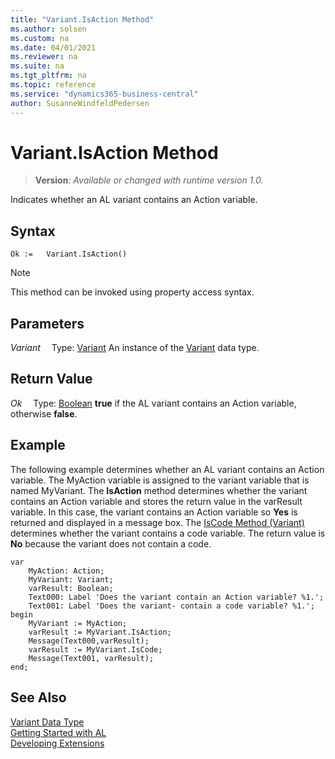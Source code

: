 ```yaml
---
title: "Variant.IsAction Method"
ms.author: solsen
ms.custom: na
ms.date: 04/01/2021
ms.reviewer: na
ms.suite: na
ms.tgt_pltfrm: na
ms.topic: reference
ms.service: "dynamics365-business-central"
author: SusanneWindfeldPedersen
---
```

[//]: # (START>DO_NOT_EDIT)
[//]: # (IMPORTANT:Do not edit any of the content between here and the END>DO_NOT_EDIT.)
[//]: # (Any modifications should be made in the .xml files in the ModernDev repo.)
# Variant.IsAction Method
> **Version**: _Available or changed with runtime version 1.0._

Indicates whether an AL variant contains an Action variable.


## Syntax
```
Ok :=   Variant.IsAction()
```
> [!NOTE]
> This method can be invoked using property access syntax.

## Parameters
*Variant*
&emsp;Type: [Variant](variant-data-type.md)
An instance of the [Variant](variant-data-type.md) data type.

## Return Value
*Ok*
&emsp;Type: [Boolean](../boolean/boolean-data-type.md)
**true** if the AL variant contains an Action variable, otherwise **false**.


[//]: # (IMPORTANT: END>DO_NOT_EDIT)

## Example  
 The following example determines whether an AL variant contains an Action variable. The MyAction variable is assigned to the variant variable that is named MyVariant. The **IsAction** method determines whether the variant contains an Action variable and stores the return value in the varResult variable. In this case, the variant contains an Action variable so **Yes** is returned and displayed in a message box. The [IsCode Method (Variant)](variant-iscode-method.md) determines whether the variant contains a code variable. The return value is **No** because the variant does not contain a code. 

```  
var
    MyAction: Action;
    MyVariant: Variant;
    varResult: Boolean;
    Text000: Label 'Does the variant contain an Action variable? %1.';
    Text001: Label 'Does the variant- contain a code variable? %1.';
begin
    MyVariant := MyAction;  
    varResult := MyVariant.IsAction;  
    Message(Text000,varResult);  
    varResult := MyVariant.IsCode;  
    Message(Text001, varResult);  
end;
```  
  

## See Also
[Variant Data Type](variant-data-type.md)  
[Getting Started with AL](../../devenv-get-started.md)  
[Developing Extensions](../../devenv-dev-overview.md)
